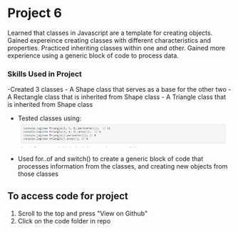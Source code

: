 # Project 6

Learned that classes in Javascript are a template for creating objects. Gained expereince creating 
classes with different characteristics and properties. Practiced inheriting classes within one and other.
Gained more experience using a generic block of code to process data.

### Skills Used in Project
-Created 3 classes
    - A Shape class that serves as a base for the other two
    - A Rectangle class that is inherited from Shape class
    - A Triangle class that is inherited from Shape class

- Tested classes using: 
![im](images/classtest.png)

- Used for..of and switch() to create a generic block of code that processes information from the classes,
and creating new objects from those classes





## To access code for project 
1. Scroll to the top and press "View on Github"
2. Click on the code folder in repo
